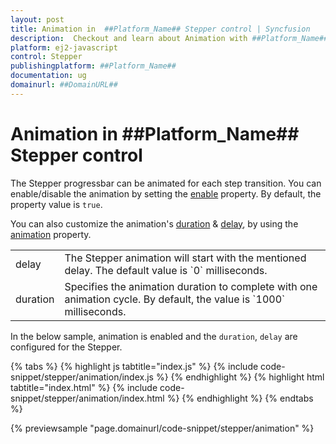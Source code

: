 ```yaml
---
layout: post
title: Animation in  ##Platform_Name## Stepper control | Syncfusion
description:  Checkout and learn about Animation with ##Platform_Name## Stepper control of Syncfusion Essential JS 2 and more details.
platform: ej2-javascript
control: Stepper
publishingplatform: ##Platform_Name##
documentation: ug
domainurl: ##DomainURL##
---
```


# Animation in ##Platform_Name## Stepper control

The Stepper progressbar can be animated for each step transition. You can enable/disable the animation by setting the [enable](https://ej2.syncfusion.com/javascript/documentation/api/stepper/animationModel/#enable) property. By default, the property value is `true`.

You can also customize the animation's [duration](https://ej2.syncfusion.com/javascript/documentation/api/stepper/animationModel/#duration) & [delay](https://ej2.syncfusion.com/javascript/documentation/api/stepper/animationModel/#delay), by using the [animation](https://ej2.syncfusion.com/javascript/documentation/api/stepper#animation) property.

<!-- markdownlint-disable MD033 -->
<table>
<tr>
<td>
delay</td><td>
The Stepper animation will start with the mentioned delay. The default value is `0` milliseconds.</td></tr>
<tr>
<td>
duration</td><td>
Specifies the animation duration to complete with one animation cycle. By default, the value is `1000` milliseconds.</td></tr>
</table>

In the below sample, animation is enabled and the `duration`, `delay` are configured for the Stepper.

{% tabs %}
{% highlight js tabtitle="index.js" %}
{% include code-snippet/stepper/animation/index.js %}
{% endhighlight %}
{% highlight html tabtitle="index.html" %}
{% include code-snippet/stepper/animation/index.html %}
{% endhighlight %}
{% endtabs %}

{% previewsample "page.domainurl/code-snippet/stepper/animation" %}